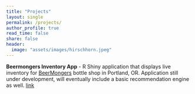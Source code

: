 ```yaml
---
title: "Projects"
layout: single
permalink: /projects/
author_profile: true
read_time: false
share: false
header:
  image: "assets/images/hirschhorn.jpeg"
---
```



**Beermongers Inventory App** - R Shiny application that displays live inventory for [BeerMongers](https://www.thebeermongers.com/) bottle shop in Portland, OR. Application still under development, will eventually include a basic recommendation engine as well.
[link](https://beermongersbottlelist.shinyapps.io/BM_Inventory/)
